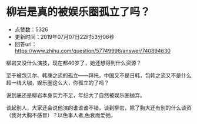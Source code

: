 # 柳岩是真的被娱乐圈孤立了吗？
- 点赞数：5326
- 更新时间：2019年07月07日22时53分06秒
- 回答url：https://www.zhihu.com/question/57749996/answer/740894630
<body>
 <p data-pid="JbURz1Nz">柳岩又没什么演技，现在都40岁了，她还想得到什么资源？</p>
 <p data-pid="wxUoFQEW">至于被包贝尔、韩庚之流的孤立——拜托，中国又不是日韩，包韩之流又不是什么超一线大咖，娱乐圈这么大，你孤立的了吗？</p>
 <p data-pid="nmkUfV3n">说到底还是柳岩本身实力不足，年纪大了自然被娱乐圈抛弃。</p>
 <p data-pid="PWb5QIYD">谈起别人，大家还会说他演的谁谁谁不错，谈到柳岩，除了胸大还有别的什么谈资（我对大胸不感冒）？以色事人者,色衰而爱弛。</p>
</body>